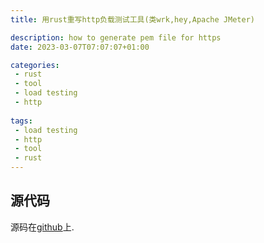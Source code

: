 ```yaml
---
title: 用rust重写http负载测试工具(类wrk,hey,Apache JMeter)

description: how to generate pem file for https
date: 2023-03-07T07:07:07+01:00

categories:
 - rust 
 - tool
 - load testing
 - http
 
tags:
 - load testing
 - http
 - tool
 - rust 
---
```


## 源代码
源码在[github](https://github.com/lsk569937453/loadTesting)上.


